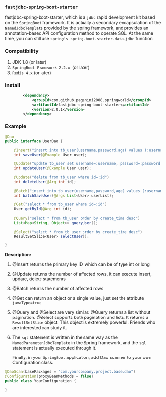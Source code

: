 ### <code>fastjdbc-spring-boot-starter</code>
fastjdbc-spring-boot-starter, which is a <code>jdbc</code> rapid development kit based on the <code>SpringBoot</code> framework. It is actually a secondary encapsulation of the <code>NamedJdbcTemplate</code> provided by the spring framework, and provides an annotation-based API configuration method to operate SQL. At the same time, you can still use <code>spring's spring-boot-starter-data-jdbc</code> function

###  Compatibility
1. JDK 1.8 (or later)
2. <code>SpringBoot Framework 2.2.x </code>(or later)
3. <code>Redis 4.x</code> (or later)

### Install
``` xml
		<dependency>
			<groupId>com.github.paganini2008.springworld</groupId>
			<artifactId>fastjdbc-spring-boot-starter</artifactId>
			<version>2.0.1</version>
		</dependency>
```
### Example
``` java
@Dao
public interface UserDao {

	@Insert("insert into tb_user(username,password,age) values (:username,:password,:age)")
	int saveUser(@Example User user);

	@Update("update tb_user set username=:username, password=:password where id=:id")
	int updateUser(@Example User user);

	@Update("delete from tb_user where id=:id")
	int deleteUser(@Arg int id);
	
	@Batch("insert into tb_user(username,password,age) values (:username,:password,:age)")
	int batchSaveUser(@Args List<User> userList);

	@Get("select * from tb_user where id=:id")
	User getById(@Arg int id);
	
	@Query("select * from tb_user order by create_time desc")
	List<Map<String, Object>> queryUser();

	@Select("select * from tb_user order by create_time desc")
	ResultSetSlice<User> selectUser();

}
```
**Description:**
1. @Insert returns the primary key ID, which can be of type int or long
2. @Update returns the number of affected rows, it can execute insert, update, delete statements
3. @Batch returns the number of affected rows
4. @Get can return an object or a single value, just set the attribute <code>javaType=true</code>
5. @Query and @Select are very similar. @Query returns a list without pagination. @Select supports both pagination and lists. It returns a <code>ResultSetSlice</code> object. This object is extremely powerful. Friends who are interested can study it.
6. The <code>sql</code> statement is written in the same way as the <code>NamedParameterJdbcTemplate</code> in the Spring framework, and the <code>sql</code> statement is actually executed through it.

   Finally, in your <code>SpringBoot</code> application, add Dao scanner to your own Configuration class.
``` java
@DaoScan(basePackages = "com.yourcompany.project.base.dao")
@Configuration(proxyBeanMethods = false)
public class YourConfiguration {

}
```
